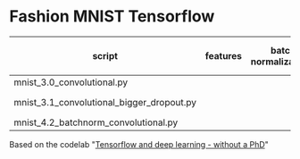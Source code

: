 
# Fashion MNIST Tensorflow

| script                                     | features | batch normalization? | dropout?      | iterations         | test accuracy rate |
|--------------------------------------------|----------|----------------------|---------------|--------------------| ----------------------|
| mnist_3.0_convolutional.py                 |          |                      |               |                    |
|  mnist_3.1_convolutional_bigger_dropout.py |          |                      | p_keep = 0.75 |                    |
| mnist_4.2_batchnorm_convolutional.py       |          |                      |               |                    |


Based on the codelab "[Tensorflow and deep learning - without a PhD](https://codelabs.developers.google.com/codelabs/cloud-tensorflow-mnist)"
